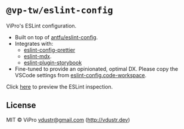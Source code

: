 # `@vp-tw/eslint-config`

ViPro's ESLint configuration.

- Built on top of [antfu/eslint-config](https://github.com/antfu/eslint-config).
- Integrates with:
  - [eslint-config-prettier](https://github.com/prettier/eslint-config-prettier)
  - [eslint-mdx](https://github.com/mdx-js/eslint-mdx).
  - [eslint-plugin-storybook](https://github.com/storybookjs/eslint-plugin-storybook)
- Fine-tuned to provide an opinionated, optimal DX. Please copy the VSCode settings from [eslint-config.code-workspace](https://github.com/VdustR/eslint-config/blob/main/eslint-config.code-workspace).

Click [here](https://vdustr.dev/eslint-config) to preview the ESLint inspection.

## License

MIT © ViPro <vdustr@gmail.com> (<http://vdustr.dev>)
